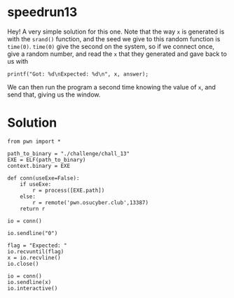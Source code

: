 # speedrun13
Hey! A very simple solution for this one. Note that the way `x` is generated is with the `srand()` function, and the seed we give to this random function is `time(0)`. `time(0)` give the second on the system, so if we connect once, give a random number, and read the `x` that they generated and gave back to us with
``` {c}
printf("Got: %d\nExpected: %d\n", x, answer);
```
We can then run the program a second time knowing the value of `x`, and send that, giving us the window.

# Solution
```{python}
from pwn import *

path_to_binary = "./challenge/chall_13"
EXE = ELF(path_to_binary)
context.binary = EXE

def conn(useExe=False):
	if useExe:
		r = process([EXE.path])
	else:
		r = remote('pwn.osucyber.club',13387)
	return r

io = conn()

io.sendline("0")

flag = "Expected: "
io.recvuntil(flag)
x = io.recvline()
io.close()

io = conn()
io.sendline(x)
io.interactive()
```